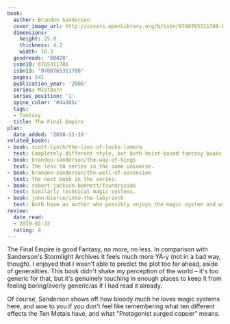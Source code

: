 ```yaml
---
book:
  author: Brandon Sanderson
  cover_image_url: http://covers.openlibrary.org/b/isbn/9780765311788-L.jpg
  dimensions:
    height: 25.0
    thickness: 4.2
    width: 16.3
  goodreads: '68428'
  isbn10: 076531178X
  isbn13: '9780765311788'
  pages: 541
  publication_year: '2006'
  series: Mistborn
  series_position: '1'
  spine_color: '#4a365c'
  tags:
  - fantasy
  title: The Final Empire
plan:
  date_added: '2018-11-10'
related_books:
- book: scott-lynch/the-lies-of-locke-lamora
  text: Completely different style, but both heist-based fantasy books.
- book: brandon-sanderson/the-way-of-kings
  text: The less YA series in the same universe.
- book: brandon-sanderson/the-well-of-ascension
  text: The next book in the series.
- book: robert-jackson-bennett/foundryside
  text: Similarly technical magic systems.
- book: john-bierce/into-the-labyrinth
  text: Both have an author who possibly enjoys the magic system and worldbuilding more than either characters or plot.
review:
  date_read:
  - 2019-02-22
  rating: 4
---
```


The Final Empire is good Fantasy, no more, no less. In comparison with Sanderson's Stormlight Archives it feels much
more YA-y (not in a bad way, though). I enjoyed that I wasn't able to predict the plot too far ahead, aside of
generalities. This book didn't shake my perception of the world – it's too generic for that, but it's genuinely touching
in enough places to keep it from feeling boring/overly generic/as if I had read it already.

Of course, Sanderson shows off how bloody much he loves magic systems here, and woe to you if you don't feel like
remembering what ten different effects the Ten Metals have, and what "Protagonist surged copper" means.
